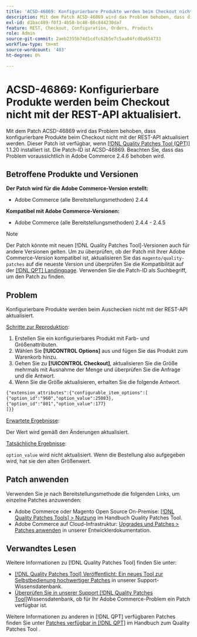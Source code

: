 ```yaml
---
title: 'ACSD-46869: Konfigurierbare Produkte werden beim Checkout nicht mit der REST-API aktualisiert.'
description: Mit dem Patch ACSD-46869 wird das Problem behoben, dass die konfigurierbaren Produkte beim Checkout nicht mit der REST-API aktualisiert werden. Dieser Patch ist verfügbar, wenn das [Quality Patches Tool (QPT)](/help/announcements/adobe-commerce-announcements/magento-quality-patches-released-new-tool-to-self-serve-quality-patches.md) 1.1.20 installiert ist. Die Patch-ID ist ACSD-46869. Beachten Sie, dass das Problem voraussichtlich in Adobe Commerce 2.4.6 behoben wird.
exl-id: d1bac489-f0f3-4b50-bc48-86c844230da7
feature: REST, Checkout, Configuration, Orders, Products
role: Admin
source-git-commit: 2aeb2355b74d1cdfc62b5e7c5aa04fcd0a654733
workflow-type: tm+mt
source-wordcount: '403'
ht-degree: 0%

---
```


# ACSD-46869: Konfigurierbare Produkte werden beim Checkout nicht mit der REST-API aktualisiert.

Mit dem Patch ACSD-46869 wird das Problem behoben, dass konfigurierbare Produkte beim Checkout nicht mit der REST-API aktualisiert werden. Dieser Patch ist verfügbar, wenn [[!DNL Quality Patches Tool (QPT)]](/help/announcements/adobe-commerce-announcements/magento-quality-patches-released-new-tool-to-self-serve-quality-patches.md) 1.1.20 installiert ist. Die Patch-ID ist ACSD-46869. Beachten Sie, dass das Problem voraussichtlich in Adobe Commerce 2.4.6 behoben wird.

## Betroffene Produkte und Versionen

**Der Patch wird für die Adobe Commerce-Version erstellt:**

* Adobe Commerce (alle Bereitstellungsmethoden) 2.4.4

**Kompatibel mit Adobe Commerce-Versionen:**

* Adobe Commerce (alle Bereitstellungsmethoden) 2.4.4 - 2.4.5

>[!NOTE]
>
>Der Patch könnte mit neuen [!DNL Quality Patches Tool]-Versionen auch für andere Versionen gelten. Um zu überprüfen, ob der Patch mit Ihrer Adobe Commerce-Version kompatibel ist, aktualisieren Sie das `magento/quality-patches` auf die neueste Version und überprüfen Sie die Kompatibilität auf der [[!DNL QPT] Landingpage](https://experienceleague.adobe.com/tools/commerce-quality-patches/index.html?lang=de). Verwenden Sie die Patch-ID als Suchbegriff, um den Patch zu finden.

## Problem

Konfigurierbare Produkte werden beim Auschecken nicht mit der REST-API aktualisiert.

<u>Schritte zur Reproduktion</u>:

1. Erstellen Sie ein konfigurierbares Produkt mit Farb- und Größenattributen.
1. Wählen Sie **[!UICONTROL Options]** aus und fügen Sie das Produkt zum Warenkorb hinzu.
1. Gehen Sie zu **[!UICONTROL Checkout]**, aktualisieren Sie die Größe mehrmals mit Ausnahme der Menge und überprüfen Sie die Anfrage und die Antwort.
1. Wenn Sie die Größe aktualisieren, erhalten Sie die folgende Antwort.

```REST API
{"extension_attributes":{"configurable_item_options":[
{"option_id":"960","option_value":25083},
{"option_id":"801","option_value":177}
]}}
```

<u>Erwartete Ergebnisse</u>:

Der Wert wird gemäß den Änderungen aktualisiert.

<u>Tatsächliche Ergebnisse</u>:

`option_value` wird nicht aktualisiert. Wenn die Bestellung also aufgegeben wird, hat sie den alten Größenwert.

## Patch anwenden

Verwenden Sie je nach Bereitstellungsmethode die folgenden Links, um einzelne Patches anzuwenden:

* Adobe Commerce oder Magento Open Source On-Premise: [[!DNL Quality Patches Tools] > Nutzung](https://experienceleague.adobe.com/docs/commerce-operations/tools/quality-patches-tool/usage.html?lang=de) im Handbuch Quality Patches Tool.
* Adobe Commerce auf Cloud-Infrastruktur: [Upgrades und Patches > Patches anwenden](https://experienceleague.adobe.com/de/docs/commerce-cloud-service/user-guide/develop/upgrade/apply-patches) in unserer Entwicklerdokumentation.

## Verwandtes Lesen

Weitere Informationen zu [!DNL Quality Patches Tool] finden Sie unter:

* [[!DNL Quality Patches Tool] Veröffentlicht: Ein neues Tool zur Selbstbedienung hochwertiger Patches](/help/announcements/adobe-commerce-announcements/magento-quality-patches-released-new-tool-to-self-serve-quality-patches.md) in unserer Support-Wissensdatenbank.
* [Überprüfen Sie in unserer Support [!DNL Quality Patches Tool]](https://experienceleague.adobe.com/docs/commerce-knowledge-base/kb/support-tools/patches/check-patch-for-magento-issue-with-magento-quality-patches.html?lang=de)Wissensdatenbank, ob für Ihr Adobe Commerce-Problem ein Patch verfügbar ist.

Weitere Informationen zu anderen in [!DNL QPT] verfügbaren Patches finden Sie unter [Patches verfügbar in [!DNL QPT]](https://experienceleague.adobe.com/tools/commerce-quality-patches/index.html?lang=de) im Handbuch zum Quality Patches Tool .
